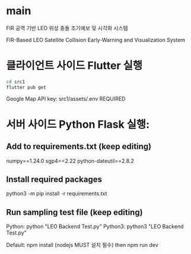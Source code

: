 # main
FIR 공역 기반 LEO 위성 충돌 조기예보 및 시각화 시스템

FIR-Based LEO Satellite Collision Early-Warning and Visualization System

# 클라이언트 사이드 Flutter 실행 

```bash
cd src1
flutter pub get
```
Google Map API key: src1/assets/.env REQUIRED

# 서버 사이드 Python Flask 실행:
## Add to requirements.txt (keep editing)
numpy==1.24.0 
sgp4==2.22 
python-dateutil==2.8.2

## Install required packages
python3 -m pip install -r requirements.txt

## Run sampling test file (keep editing)
Python: python "LEO Backend Test.py" 
Python3: python3 "LEO Backend Test.py"

Default: npm install (nodejs MUST 설치 필수) then npm run dev
